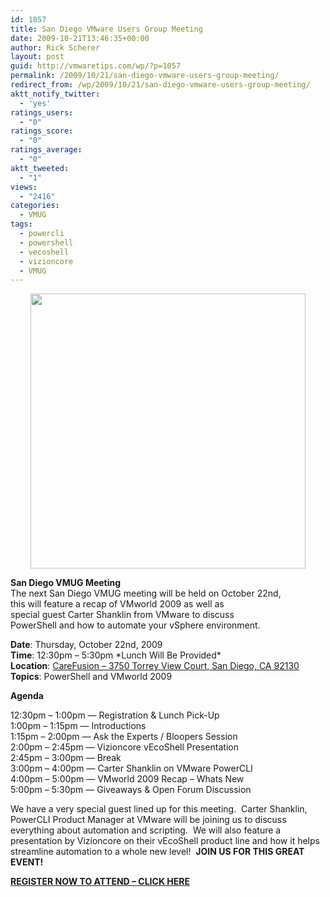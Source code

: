 ```yaml
---
id: 1057
title: San Diego VMware Users Group Meeting
date: 2009-10-21T13:46:35+00:00
author: Rick Scherer
layout: post
guid: http://vmwaretips.com/wp/?p=1057
permalink: /2009/10/21/san-diego-vmware-users-group-meeting/
redirect_from: /wp/2009/10/21/san-diego-vmware-users-group-meeting/
aktt_notify_twitter:
  - 'yes'
ratings_users:
  - "0"
ratings_score:
  - "0"
ratings_average:
  - "0"
aktt_tweeted:
  - "1"
views:
  - "2416"
categories:
  - VMUG
tags:
  - powercli
  - powershell
  - vecoshell
  - vizioncore
  - VMUG
---
```

<p style="display: block; text-align: center;">
  <img class="aligncenter" style="border: 0pt none;" src="http://www.sdvmug.com/_/rsrc/1249348940580/Home/sdvmuglogo.png" border="0" alt="" width="440" />
</p>

<p style="display: block; text-align: left;">
  <strong>San Diego VMUG Meeting</strong><br /> The next San Diego VMUG meeting will be held on October 22nd,<br /> this will feature a recap of VMworld 2009 as well as<br /> special guest Carter Shanklin from VMware to discuss<br /> PowerShell and how to automate your vSphere environment.
</p>

<p style="display: block;">
  <strong>Date</strong>: Thursday, October 22nd, 2009<strong><br /> Time</strong>: 12:30pm &#8211; 5:30pm *Lunch Will Be Provided*<strong><br /> Location</strong>: <a href="http://maps.google.com/maps?oe=utf-8&client=firefox-a&q=3750+Torrey+View+Ct,+San+Diego,+CA+92130&ie=UTF8&split=0&gl=us&ei=L5eqSuzVFoGasgPK26CIBQ&t=h&z=16&iwloc=A" target="_blank">CareFusion &#8211; 3750 Torrey View Court, San Diego, CA 92130</a><strong><br /> Topics</strong>: PowerShell and VMworld 2009
</p>

<p style="display: block;">
  <p style="display: block;">
    <strong>Agenda</strong><BR />
  </p>
  
  <div style="display: block;">
    12:30pm &#8211; 1:00pm &#8212; Registration & Lunch Pick-Up<br /> 1:00pm &#8211; 1:15pm &#8212; Introductions<br /> 1:15pm &#8211; 2:00pm &#8212; Ask the Experts / Bloopers Session<br /> 2:00pm &#8211; 2:45pm &#8212; Vizioncore vEcoShell Presentation<br /> 2:45pm &#8211; 3:00pm &#8212; Break<br /> 3:00pm &#8211; 4:00pm &#8212; Carter Shanklin on VMware PowerCLI<br /> 4:00pm &#8211; 5:00pm &#8212; VMworld 2009 Recap &#8211; Whats New<br /> 5:00pm &#8211; 5:30pm &#8212; Giveaways & Open Forum Discussion
  </div>
</p>

<p style="display: block;">
  <p style="display: block;">
    <div style="display: block;">
      We have a very special guest lined up for this meeting.  Carter Shanklin, PowerCLI Product Manager at VMware will be joining us to discuss everything about automation and scripting.  We will also feature a presentation by Vizioncore on their vEcoShell product line and how it helps streamline automation to a whole new level!  <strong>JOIN US FOR THIS GREAT EVENT!</strong>
    </div>
  </p>
  
  <p style="display: block;">
    <div style="display: block;">
      <strong><a href="http://campaign.vmware.com/usergroup/ug-signup.php?session=SanDiego" target="_blank">REGISTER NOW TO ATTEND &#8211; CLICK HERE</a></strong>
    </div>
  </p>